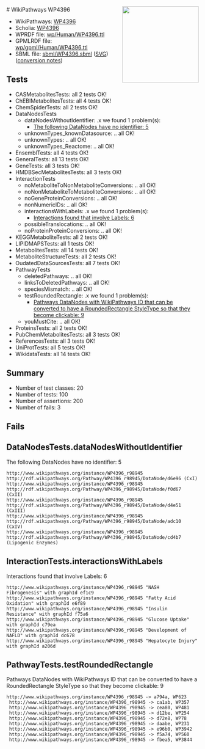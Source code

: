 <img style="float: right; width: 200px" src="../logo.png" />
# WikiPathways WP4396

* WikiPathways: [WP4396](https://identifiers.org/wikipathways:WP4396)
* Scholia: [WP4396](https://scholia.toolforge.org/wikipathways/WP4396)
* WPRDF file: [wp/Human/WP4396.ttl](../wp/Human/WP4396.ttl)
* GPMLRDF file: [wp/gpml/Human/WP4396.ttl](../wp/gpml/Human/WP4396.ttl)
* SBML file: [sbml/WP4396.sbml](../sbml/WP4396.sbml) ([SVG](../sbml/WP4396.svg)) ([conversion notes](../sbml/WP4396.txt))

## Tests
* CASMetabolitesTests: all 2 tests OK!
* ChEBIMetabolitesTests: all 4 tests OK!
* ChemSpiderTests: all 2 tests OK!
* DataNodesTests
    * dataNodesWithoutIdentifier: .x we found 1 problem(s):
        * [The following DataNodes have no identifier: 5](#d2d32fa4)
    * unknownTypes_knownDatasource: .. all OK!
    * unknownTypes: .. all OK!
    * unknownTypes_Reactome: .. all OK!
* EnsemblTests: all 4 tests OK!
* GeneralTests: all 13 tests OK!
* GeneTests: all 3 tests OK!
* HMDBSecMetabolitesTests: all 3 tests OK!
* InteractionTests
    * noMetaboliteToNonMetaboliteConversions: .. all OK!
    * noNonMetaboliteToMetaboliteConversions: .. all OK!
    * noGeneProteinConversions: .. all OK!
    * nonNumericIDs: .. all OK!
    * interactionsWithLabels: .x we found 1 problem(s):
        * [Interactions found that involve Labels: 6](#630d267d)
    * possibleTranslocations: .. all OK!
    * noProteinProteinConversions: .. all OK!
* KEGGMetaboliteTests: all 2 tests OK!
* LIPIDMAPSTests: all 1 tests OK!
* MetabolitesTests: all 14 tests OK!
* MetaboliteStructureTests: all 2 tests OK!
* OudatedDataSourcesTests: all 7 tests OK!
* PathwayTests
    * deletedPathways: .. all OK!
    * linksToDeletedPathways: .. all OK!
    * speciesMismatch: .. all OK!
    * testRoundedRectangle: .x we found 1 problem(s):
        * [Pathways DataNodes with WikiPathways ID that can be converted to have a RoundedRectangle StyleType so that they become clickable: 9](#9fbad3d3)
    * youMustCite: .. all OK!
* ProteinsTests: all 2 tests OK!
* PubChemMetabolitesTests: all 3 tests OK!
* ReferencesTests: all 3 tests OK!
* UniProtTests: all 5 tests OK!
* WikidataTests: all 14 tests OK!


## Summary

* Number of test classes: 20
* Number of tests: 100
* Number of assertions: 200
* Number of fails: 3

## Fails

<a name="d2d32fa4" />

## DataNodesTests.dataNodesWithoutIdentifier

The following DataNodes have no identifier: 5
```
http://www.wikipathways.org/instance/WP4396_r98945 http://rdf.wikipathways.org/Pathway/WP4396_r98945/DataNode/d6e96 (CxI)
http://www.wikipathways.org/instance/WP4396_r98945 http://rdf.wikipathways.org/Pathway/WP4396_r98945/DataNode/f0d67 (CxII)
http://www.wikipathways.org/instance/WP4396_r98945 http://rdf.wikipathways.org/Pathway/WP4396_r98945/DataNode/d4e51 (CxIII)
http://www.wikipathways.org/instance/WP4396_r98945 http://rdf.wikipathways.org/Pathway/WP4396_r98945/DataNode/adc10 (CxIV)
http://www.wikipathways.org/instance/WP4396_r98945 http://rdf.wikipathways.org/Pathway/WP4396_r98945/DataNode/cd4b7 (Lipogenic Enzymes)
```

<a name="630d267d" />

## InteractionTests.interactionsWithLabels

Interactions found that involve Labels: 6
```
http://www.wikipathways.org/instance/WP4396_r98945 "NASH
Fibrogenesis" with graphId ef1c9
http://www.wikipathways.org/instance/WP4396_r98945 "Fatty Acid Oxidation" with graphId e6f89
http://www.wikipathways.org/instance/WP4396_r98945 "Insulin Resistance" with graphId f75a6
http://www.wikipathways.org/instance/WP4396_r98945 "Glucose Uptake" with graphId c79ea
http://www.wikipathways.org/instance/WP4396_r98945 "Development of NAFLD" with graphId dc678
http://www.wikipathways.org/instance/WP4396_r98945 "Hepatocyte Injury" with graphId a206d
```

<a name="9fbad3d3" />

## PathwayTests.testRoundedRectangle

Pathways DataNodes with WikiPathways ID that can be converted to have a RoundedRectangle StyleType so that they become clickable: 9
```
http://www.wikipathways.org/instance/WP4396_r98945 -> a794a, WP623
 http://www.wikipathways.org/instance/WP4396_r98945 -> ca1ab, WP357
 http://www.wikipathways.org/instance/WP4396_r98945 -> cea80, WP481
 http://www.wikipathways.org/instance/WP4396_r98945 -> d12be, WP254
 http://www.wikipathways.org/instance/WP4396_r98945 -> d72e8, WP78
 http://www.wikipathways.org/instance/WP4396_r98945 -> daabe, WP231
 http://www.wikipathways.org/instance/WP4396_r98945 -> e96b0, WP3942
 http://www.wikipathways.org/instance/WP4396_r98945 -> f5a74, WP560
 http://www.wikipathways.org/instance/WP4396_r98945 -> fbea5, WP3844
 ```

